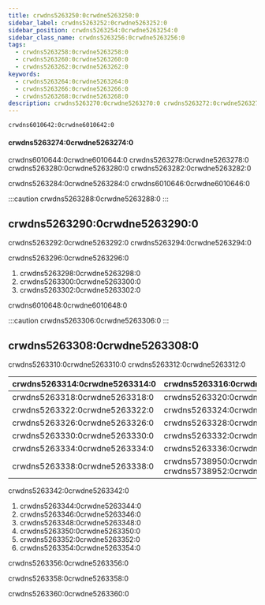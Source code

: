 ```yaml
---
title: crwdns5263250:0crwdne5263250:0
sidebar_label: crwdns5263252:0crwdne5263252:0
sidebar_position: crwdns5263254:0crwdne5263254:0
sidebar_class_name: crwdns5263256:0crwdne5263256:0
tags:
  - crwdns5263258:0crwdne5263258:0
  - crwdns5263260:0crwdne5263260:0
  - crwdns5263262:0crwdne5263262:0
keywords:
  - crwdns5263264:0crwdne5263264:0
  - crwdns5263266:0crwdne5263266:0
  - crwdns5263268:0crwdne5263268:0
description: crwdns5263270:0crwdne5263270:0 crwdns5263272:0crwdne5263272:0
---
```


```mdx-code-block
crwdns6010642:0crwdne6010642:0
```

#### crwdns5263274:0crwdne5263274:0

crwdns6010644:0crwdne6010644:0 crwdns5263278:0crwdne5263278:0 crwdns5263280:0crwdne5263280:0 crwdns5263282:0crwdne5263282:0

crwdns5263284:0crwdne5263284:0 crwdns6010646:0crwdne6010646:0

:::caution
crwdns5263288:0crwdne5263288:0
:::

## crwdns5263290:0crwdne5263290:0

crwdns5263292:0crwdne5263292:0 crwdns5263294:0crwdne5263294:0

crwdns5263296:0crwdne5263296:0

1. crwdns5263298:0crwdne5263298:0
2. crwdns5263300:0crwdne5263300:0
3. crwdns5263302:0crwdne5263302:0

crwdns6010648:0crwdne6010648:0

:::caution
crwdns5263306:0crwdne5263306:0
:::

## crwdns5263308:0crwdne5263308:0

crwdns5263310:0crwdne5263310:0 crwdns5263312:0crwdne5263312:0

| crwdns5263314:0crwdne5263314:0 | crwdns5263316:0crwdne5263316:0                                                                |
| -------------------------------------------------------------- | ----------------------------------------------------------------------------------------------------------------------------- |
| crwdns5263318:0crwdne5263318:0 | crwdns5263320:0crwdne5263320:0                                                                |
| crwdns5263322:0crwdne5263322:0 | crwdns5263324:0crwdne5263324:0                                                                |
| crwdns5263326:0crwdne5263326:0 | crwdns5263328:0crwdne5263328:0                                                                |
| crwdns5263330:0crwdne5263330:0 | crwdns5263332:0crwdne5263332:0                                                                |
| crwdns5263334:0crwdne5263334:0 | crwdns5263336:0crwdne5263336:0                                                                |
| crwdns5263338:0crwdne5263338:0 | crwdns5738950:0crwdne5738950:0 crwdns5738952:0crwdne5738952:0 |

crwdns5263342:0crwdne5263342:0

1. crwdns5263344:0crwdne5263344:0
2. crwdns5263346:0crwdne5263346:0
3. crwdns5263348:0crwdne5263348:0
4. crwdns5263350:0crwdne5263350:0
5. crwdns5263352:0crwdne5263352:0
6. crwdns5263354:0crwdne5263354:0

crwdns5263356:0crwdne5263356:0

crwdns5263358:0crwdne5263358:0

crwdns5263360:0crwdne5263360:0
